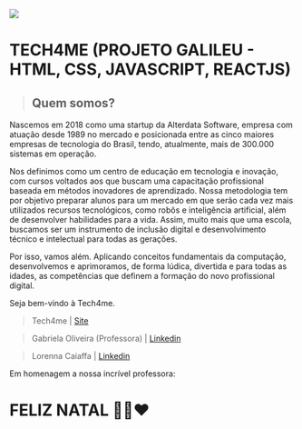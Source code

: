 
![](https://www.tech4me.com.br/img/capa_tech4me_sociais.png)
# TECH4ME (PROJETO GALILEU - HTML, CSS, JAVASCRIPT, REACTJS)


>## Quem somos?
 Nascemos em 2018 como uma startup da Alterdata Software, empresa com atuação desde 1989 no mercado e posicionada entre as cinco maiores empresas de tecnologia do Brasil, tendo, atualmente, mais de 300.000 sistemas em operação.

Nos definimos como um centro de educação em tecnologia e inovação, com cursos voltados aos que buscam uma capacitação profissional baseada em métodos inovadores de aprendizado. Nossa metodologia tem por objetivo preparar alunos para um mercado em que serão cada vez mais utilizados recursos tecnológicos, como robôs e inteligência artificial, além de desenvolver habilidades para a vida. Assim, muito mais que uma escola, buscamos ser um instrumento de inclusão digital e desenvolvimento técnico e intelectual para todas as gerações.

Por isso, vamos além. Aplicando conceitos fundamentais da computação, desenvolvemos e aprimoramos, de forma lúdica, divertida e para todas as idades, as competências que definem a formação do novo profissional digital.

Seja bem-vindo à Tech4me.

>Tech4me | [Site](https://www.tech4me.com.br/)

> Gabriela Oliveira (Professora) | [Linkedin](https://www.linkedin.com/in/gabriela-oliveira-9a8aa51a9/)
 
>Lorenna Caiaffa | [Linkedin](https://www.linkedin.com/in/lorenna-caiaffa-31a6b022a/)

Em homenagem a nossa incrível professora:

# FELIZ NATAL 🎄💫❤️

